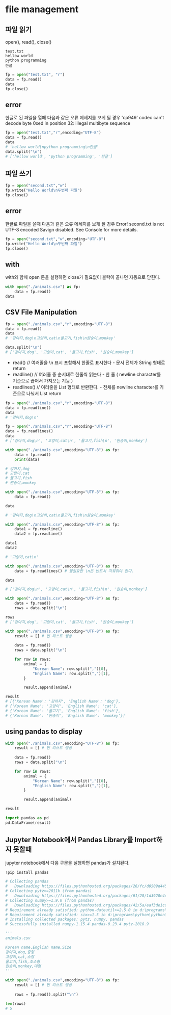 # file management

## 파일 읽기
open(), read(), close()
```
test.txt
hellow world
python programming
한글
```

```python
fp = open("test.txt", "r")
data = fp.read()
data
fp.close()
```

## error
한글로 된 파일을 열때 다음과 같은 오류 메세지를 보게 될 경우
'cp949' codec can't decode byte 0xed in position 32: illegal multibyte sequence

```python
fp = open("test.txt","r",encoding="UTF-8")
data = fp.read()
data
# 'hellow world\npython programming\n한글'
data.split("\n")
# ['hellow world', 'python programming', '한글']
```


## 파일 쓰기
```python
fp = open("second.txt","w")
fp.write("Hello World\n두번째 파일")
fp.close()
```

## error
한글로 파일을 쓸때 다음과 같은 오류 메세지를 보게 될 경우
Error! second.txt is not UTF-8 encoded
Savign disabled.
See Console for more details.

```python
fp = open("second.txt","w",encoding="UTF-8")
fp.write("Hello World\n두번째 파일")
fp.close()
```

## with
with와 함께 open 문을 실행하면 close가 필요없이 블락이 끝나면 자동으로 닫힌다.
```python 
with open("./animals.csv") as fp:
    data = fp.read()
data
```

## CSV File Manipulation
```python
fp = open("./animals.csv","r",encoding="UTF-8")
data = fp.read()
data
# '강아지,dog\n고양이,cat\n물고기,fish\n원숭이,monkey'

data.split("\n")
# ['강아지,dog', '고양이,cat', '물고기,fish', '원숭이,monkey']
```

* read() // 여러줄을 \n 표시 포함해서 한줄로 표시한다 - 문서 전체가 String 형태로 return
* readline() // 여러줄 중 순서대로 한줄씩 읽는다 - 한 줄 ( newline character를 기준으로 끊어서 가져오는 기능 )
* readlines() // 여러줄을 List 형태로 반환한다. - 전체를 newline character를 기준으로 나눠서 List return
```python
fp = open("./animals.csv","r",encoding="UTF-8")
data = fp.readline()
data
# '강아지,dog\n'
```

```python
fp = open("./animals.csv","r",encoding="UTF-8")
data = fp.readlines()
data
# ['강아지,dog\n', '고양이,cat\n', '물고기,fish\n', '원숭이,monkey']
```
```python
with open("./animals.csv",encoding="UTF-8") as fp:
    data = fp.read()
    print(data)

# 강아지,dog
# 고양이,cat
# 물고기,fish
# 원숭이,monkey

with open("./animals.csv",encoding="UTF-8") as fp:
    data = fp.read()

data

# '강아지,dog\n고양이,cat\n물고기,fish\n원숭이,monkey'

with open("./animals.csv",encoding="UTF-8") as fp:
    data1 = fp.readline()
    data2 = fp.readline()

data1
data2

# '고양이,cat\n'

with open("./animals.csv",encoding="UTF-8") as fp:
    data = fp.readlines() # 불필요한 \n은 반드시 지워줘야 한다.

data

# ['강아지,dog\n', '고양이,cat\n', '물고기,fish\n', '원숭이,monkey']
```


```python
with open("./animals.csv",encoding="UTF-8") as fp:
    data = fp.read()
    rows = data.split("\n")

rows
# ['강아지,dog', '고양이,cat', '물고기,fish', '원숭이,monkey']
```

```python
with open("./animals.csv",encoding="UTF-8") as fp:
    result = [] # 빈 리스트 생성
    
    data = fp.read() 
    rows = data.split("\n")

    for row in rows:
        animal = {
            "Korean Name": row.split(",")[0],
            "English Name": row.split(",")[1],
        }

        result.append(animal)

result
# [{'Korean Name': '강아지', 'English Name': 'dog'},
# {'Korean Name': '고양이', 'English Name': 'cat'},
# {'Korean Name': '물고기', 'English Name': 'fish'},
# {'Korean Name': '원숭이', 'English Name': 'monkey'}]
```

## using pandas to display

```python
with open("./animals.csv",encoding="UTF-8") as fp:
    result = [] # 빈 리스트 생성
    
    data = fp.read() 
    rows = data.split("\n")

    for row in rows:
        animal = {
            "Korean Name": row.split(",")[0],
            "English Name": row.split(",")[1],
        }

        result.append(animal)

result

import pandas as pd
pd.DataFrame(result)


```

## Jupyter Notebook에서 Pandas Library를 Import하지 못할때
jupyter notebook에서 다음 구문을 실행하면 pandas가 설치된다.
```python
!pip install pandas

# Collecting pandas
#   Downloading https://files.pythonhosted.org/packages/26/fc/d0509d445d2724fbc5f9c9a6fc9ce7da794873469739b6c94afc166ac2a2/pandas-0.23.4-cp37-cp37m-win32.whl (6.8MB)
# Collecting pytz>=2011k (from pandas)
#   Downloading https://files.pythonhosted.org/packages/61/28/1d3920e4d1d50b19bc5d24398a7cd85cc7b9a75a490570d5a30c57622d34/pytz-2018.9-py2.py3-none-any.whl (510kB)
# Collecting numpy>=1.9.0 (from pandas)
#   Downloading https://files.pythonhosted.org/packages/42/5a/eaf3de1cd47a5a6baca41215fba0528ee277259604a50229190abf0a6dd2/numpy-1.15.4-cp37-none-win32.whl (9.9MB)
# Requirement already satisfied: python-dateutil>=2.5.0 in d:\programs\python\python37-32\lib\site-packages (from pandas) (2.7.5)
# Requirement already satisfied: six>=1.5 in d:\programs\python\python37-32\lib\site-packages (from python-dateutil>=2.5.0->pandas) (1.12.0)
# Installing collected packages: pytz, numpy, pandas
# Successfully installed numpy-1.15.4 pandas-0.23.4 pytz-2018.9

```


```python
'''
animals.csv

Korean name,English name,Size
강아지,dog,중형
고양이,cat,소형
물고기,fish,초소형
원숭이,monkey,대형
'''

with open("./animals.csv",encoding="UTF-8") as fp:
    result = [] # 빈 리스트 생성
    
    rows = fp.read().split("\n")

len(rows)
# 5




```